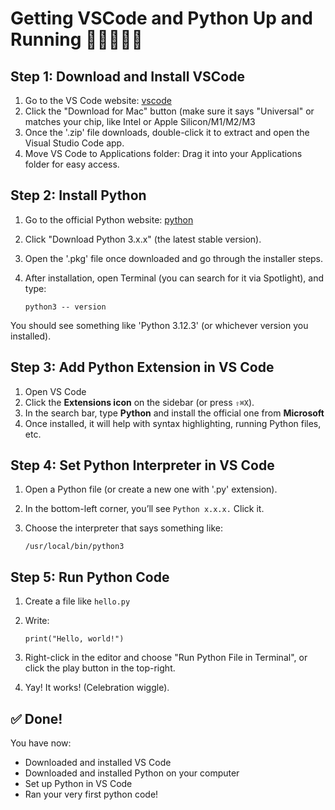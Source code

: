 # Getting VSCode and Python Up and Running 🏃‍♀🏃‍♂💨

## Step 1: Download and Install VSCode
1. Go to the VS Code website: [vscode](https://code.visualstudio.com)
2. Click the "Download for Mac" button (make sure it says "Universal" or matches your chip, like Intel or Apple Silicon/M1/M2/M3
3. Once the '.zip' file downloads, double-click it to extract and open the Visual Studio Code app.
4. Move VS Code to Applications folder: Drag it into your Applications folder for easy access.

## Step 2: Install Python
1. Go to the official Python website: [python](https://www.python.org/downloads)
2. Click "Download Python 3.x.x" (the latest stable version).
3. Open the '.pkg' file once downloaded and go through the installer steps.
4. After installation, open Terminal (you can search for it via Spotlight), and type:

    `python3 -- version`

You should see something like 'Python 3.12.3' (or whichever version you installed).

## Step 3: Add Python Extension in VS Code
1. Open VS Code
2. Click the **Extensions icon** on the sidebar (or press `⇧⌘X`).
3. In the search bar, type **Python** and install the official one from **Microsoft**
4. Once installed, it will help with syntax highlighting, running Python files, etc.

## Step 4: Set Python Interpreter in VS Code
1. Open a Python file (or create a new one with '.py' extension).
2. In the bottom-left corner, you’ll see `Python x.x.x.` Click it.
3. Choose the interpreter that says something like:

   `/usr/local/bin/python3`
   
## Step 5: Run Python Code
1. Create a file like `hello.py`
2. Write:

    `print("Hello, world!")`

3. Right-click in the editor and choose "Run Python File in Terminal", or click the play button in the top-right.
4. Yay! It works! (Celebration wiggle).

## ✅ Done!
You have now: 
- Downloaded and installed VS Code
- Downloaded and installed Python on your computer
- Set up Python in VS Code
- Ran your very first python code!

